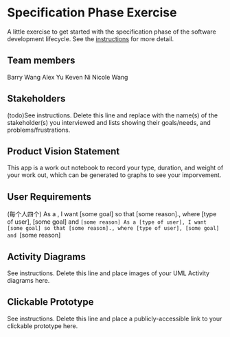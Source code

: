# Specification Phase Exercise

A little exercise to get started with the specification phase of the software development lifecycle. See the [instructions](instructions.md) for more detail.

## Team members

Barry Wang
Alex Yu
Keven Ni
Nicole Wang

## Stakeholders

(todo)See instructions. Delete this line and replace with the name(s) of the stakeholder(s) you interviewed and lists showing their goals/needs, and problems/frustrations.

## Product Vision Statement

This app is a work out notebook to record your type, duration, and weight of your work out, which can be generated to graphs to see your imporvement.

## User Requirements

(每个人四个)
As a , I want [some goal] so that [some reason]., where [type of user], [some goal] and `[some reason]
As a [type of user], I want [some goal] so that [some reason]., where [type of user], [some goal] and `[some reason]

## Activity Diagrams

See instructions. Delete this line and place images of your UML Activity diagrams here.

## Clickable Prototype

See instructions. Delete this line and place a publicly-accessible link to your clickable prototype here.
